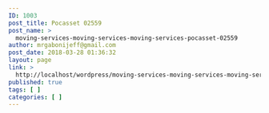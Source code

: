 ```yaml
---
ID: 1003
post_title: Pocasset 02559
post_name: >
  moving-services-moving-services-moving-services-pocasset-02559
author: mrgabonijeff@gmail.com
post_date: 2018-03-28 01:36:32
layout: page
link: >
  http://localhost/wordpress/moving-services-moving-services-moving-services-pocasset-02559/
published: true
tags: [ ]
categories: [ ]
---
```

